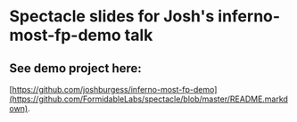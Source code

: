# Spectacle slides for Josh's inferno-most-fp-demo talk

## See demo project here:

[https://github.com/joshburgess/inferno-most-fp-demo](https://github.com/FormidableLabs/spectacle/blob/master/README.markdown).

